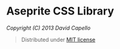 # Aseprite CSS Library
*Copyright (C) 2013 David Capello*

> Distributed under [MIT license](LICENSE.txt)
